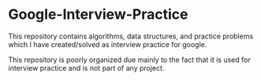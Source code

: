 # Google-Interview-Practice
This repository contains algorithms, data structures, and practice problems which I have created/solved as interview practice for google.

This repository is poorly organized due mainly to the fact that it is used for interview practice and is not part of any project. 
